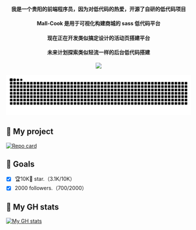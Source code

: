 

#### <p align="center">我是一个贵阳的前端程序员，因为对低代码的热爱，开源了自研的低代码项目</p>
#### <p align="center">Mall-Cook 是用于可视化构建商城的 sass 低代码平台</p>
#### <p align="center">现在正在开发类似搞定设计的活动页搭建平台</p>
#### <p align="center">未来计划探索类似轻流一样的后台低代码搭建</p>


<!-- just img -->
<div align="center"><img src="https://cdn.jsdelivr.net/gh/sun0225SUN/photos/images/202110311924844.png" /></div>

<p align="center">
  <img src="https://raw.githubusercontent.com/dohooo/dohooo/output/github-contribution-grid-snake.svg" />
</p>

## 🔧 My project

[![Repo card](https://github-readme-stats.vercel.app/api/pin/?username=wangyuan389&repo=mall-cook)](https://github.com/wangyuan389/mall-cook)

## 🔭 Goals

- [x] 🏆10K🌟 star.（3.1K/10K）   
- [x] 2000 followers.（700/2000）   

<!-- ## 🧠 That I know and use

- <img align='center' src="https://img.shields.io/badge/-React-282C34?style=flat-square&logo=react&logoColor=61DAFB"/> <img align='center' src="https://img.shields.io/badge/-React Native-282C34?style=flat-square&logo=react&logoColor=61DAFB"/>
- <img align='center' src="https://img.shields.io/badge/-TypeScript-3178C6?style=flat-square&logo=typescript&logoColor=FFFFFF"/> --> 

## 📝 My GH stats

[![My GH stats](https://github-readme-stats.vercel.app/api?username=wangyuan389&theme=dark)](https://github.com/wangyuan389)

